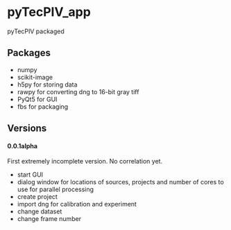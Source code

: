 # pyTecPIV_app
 pyTecPIV packaged
 
## Packages
* numpy
* scikit-image
* h5py for storing data
* rawpy for converting dng to 16-bit gray tiff
* PyQt5 for GUI
* fbs for packaging 
 
## Versions
#### 0.0.1alpha
First extremely incomplete version. No correlation yet. 
* start GUI
* dialog window for locations of sources, projects and number of cores to use for parallel processing
* create project
* import dng for calibration and experiment
* change dataset
* change frame number
